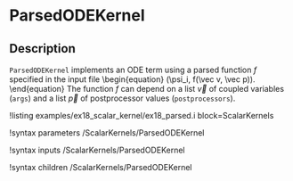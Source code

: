 # ParsedODEKernel

## Description

`ParsedODEKernel` implements an ODE term using a parsed function $f$ specified
in the input file
\begin{equation}
(\psi_i, f(\vec v, \vec p)).
\end{equation}
The function $f$ can depend on a list $\vec v$ of coupled variables (`args`) and
a list $\vec p$ of postprocessor values (`postprocessors`).

!listing examples/ex18_scalar_kernel/ex18_parsed.i block=ScalarKernels

!syntax parameters /ScalarKernels/ParsedODEKernel

!syntax inputs /ScalarKernels/ParsedODEKernel

!syntax children /ScalarKernels/ParsedODEKernel
